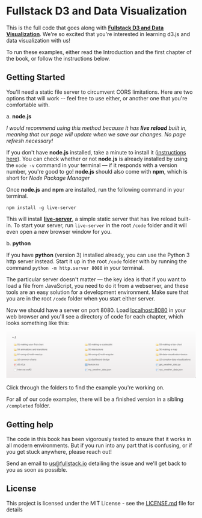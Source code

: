 # Fullstack D3 and Data Visualization

This is the full code that goes along with [**Fullstack D3 and Data Visualization**](https://fullstack.io/fullstack-d3).
We're so excited that you're interested in learning d3.js and data visualization with us!

To run these examples, either read the Introduction and the first chapter of the book, or follow the instructions below.

## Getting Started

You'll need a static file server to circumvent CORS limitations. Here are two options that will work -- feel free to use either, or another one that you're comfortable with.

a. **node.js**

_I would recommend using this method because it has **live reload** built in, meaning that our page will update when we save our changes. No page refresh necessary!_

If you don't have **node.js** installed, take a minute to install it ([instructions here](https://docs.npmjs.com/downloading-and-installing-node-js-and-npm)). You can check whether or not **node.js** is already installed by using the `node -v` command in your terminal — if it responds with a version number, you're good to go! **node.js** should also come with **npm**, which is short for _Node Package Manager_

Once **node.js** and **npm** are installed, run the following command in your terminal.

```shell
npm install -g live-server
```

This will install [**live-server**](https://github.com/tapio/live-server), a simple static server that has live reload built-in. To start your server, run `live-server` in the root `/code` folder and it will even open a new browser window for you.

b. **python**

If you have **python** (version 3) installed already, you can use the Python 3 http server instead. Start it up in the root `/code` folder with by running the command `python -m http.server 8080` in your terminal.

The particular server doesn't matter — the key idea is that if you want to load a file from JavaScript, you need to do it from a webserver, and these tools are an easy solution for a development environment. Make sure that you are in the root `/code` folder when you start either server.

Now we should have a server on port 8080. Load [localhost:8080](http://localhost:8080) in your web browser and you'll see a directory of code for each chapter, which looks something like this:

![Directory screenshot](./folders.png)

Click through the folders to find the example you're working on.

For all of our code examples, there will be a finished version in a sibling `/completed` folder.

## Getting help

The code in this book has been vigorously tested to ensure that it works in all modern environments. But if you run into any part that is confusing, or if you get stuck anywhere, please reach out!

Send an email to [us@fullstack.io](mailto:us@fullstack.io) detailing the issue and we'll get back to you as soon as possible.

## License

This project is licensed under the MIT License - see the [LICENSE.md](LICENSE.md) file for details
